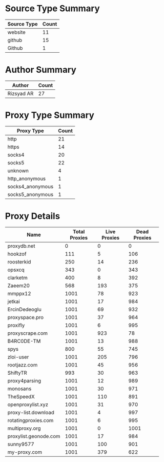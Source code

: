 # Source Type Summary

| Source Type | Count |
|-------------|-------|
| website | 11 |
| github | 15 |
| Github | 1 |


# Author Summary

| Author | Count |
|--------|-------|
| Rizsyad AR | 27 |


# Proxy Type Summary

| Proxy Type | Count |
|------------|-------|
| http | 21 |
| https | 14 |
| socks4 | 20 |
| socks5 | 22 |
| unknown | 4 |
| http_anonymous | 1 |
| socks4_anonymous | 1 |
| socks5_anonymous | 1 |


# Proxy Details

| Name | Total Proxies | Live Proxies | Dead Proxies |
|------|---------------|--------------|---------------|
| proxydb.net | 0 | 0 | 0 |
| hookzof | 111 | 5 | 106 |
| roosterkid | 250 | 14 | 236 |
| opsxcq | 343 | 0 | 343 |
| clarketm | 400 | 8 | 392 |
| Zaeem20 | 568 | 193 | 375 |
| mmppx12 | 1001 | 78 | 923 |
| jetkai | 1001 | 17 | 984 |
| ErcinDedeoglu | 1001 | 69 | 932 |
| proxyspace.pro | 1001 | 37 | 964 |
| proxifly | 1001 | 6 | 995 |
| proxyscrape.com | 1001 | 923 | 78 |
| B4RC0DE-TM | 1001 | 13 | 988 |
| spys | 800 | 55 | 745 |
| zloi-user | 1001 | 205 | 796 |
| rootjazz.com | 1001 | 45 | 956 |
| ShiftyTR | 993 | 30 | 963 |
| proxy4parsing | 1001 | 12 | 989 |
| monosans | 1001 | 30 | 971 |
| TheSpeedX | 1001 | 110 | 891 |
| openproxylist.xyz | 1001 | 31 | 970 |
| proxy-list.download | 1001 | 4 | 997 |
| rotatingproxies.com | 1001 | 6 | 995 |
| multiproxy.org | 1001 | 0 | 1001 |
| proxylist.geonode.com | 1001 | 17 | 984 |
| sunny9577 | 1001 | 100 | 901 |
| my-proxy.com | 1001 | 379 | 622 |
